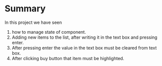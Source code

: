 # Summary

In this project we have seen 

1. how to manage state of component.
2. Adding  new items to the list, after writing it in the text box and pressing enter.
3. After pressing enter the value in the text box must be cleared from text box.
4. After clicking buy button that item must be highlighted.